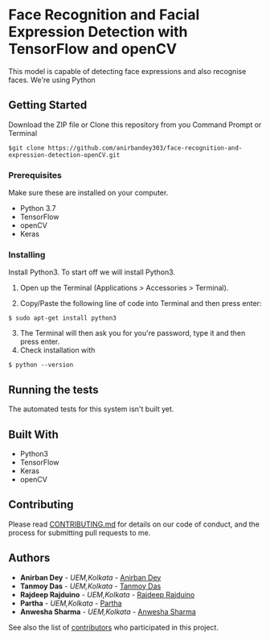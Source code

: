 # Face Recognition and Facial Expression Detection with TensorFlow and openCV

This model is capable of detecting face expressions and also recognise faces.
We're using Python

## Getting Started

Download the ZIP file or Clone this repository from you Command Prompt or Terminal

```
$git clone https://github.com/anirbandey303/face-recognition-and-expression-detection-openCV.git
```

### Prerequisites
Make sure these are installed on your computer.
* Python 3.7
* TensorFlow
* openCV
* Keras

### Installing

Install Python3.
To start off we will install Python3.

1. Open up the Terminal (Applications > Accessories > Terminal).

2. Copy/Paste the following line of code into Terminal and then press enter:
```
$ sudo apt-get install python3
```
3. The Terminal will then ask you for you're password, type it and then press enter.
4. Check installation with
```
$ python --version
```

## Running the tests

The automated tests for this system isn't built yet.

## Built With

* Python3
* TensorFlow
* Keras
* openCV

## Contributing

Please read [CONTRIBUTING.md](https://gist.github.com/) for details on our code of conduct, and the process for submitting pull requests to me.

## Authors

* **Anirban Dey** - *UEM,Kolkata* - [Anirban Dey](https://github.com/anirbandey303)
* **Tanmoy Das** - *UEM,Kolkata* - [Tanmoy Das](https://github.com/myselfdevil)
* **Rajdeep Rajduino** - *UEM,Kolkata* - [Rajdeep Rajduino](https://github.com/Rajduino)
* **Partha** - *UEM,Kolkata* - [Partha](https://github.com/anirbandey303)
* **Anwesha Sharma** - *UEM,Kolkata* - [Anwesha Sharma](https://github.com/anirbandey303)

See also the list of [contributors](https://github.com/anirbandey303) who participated in this project.
